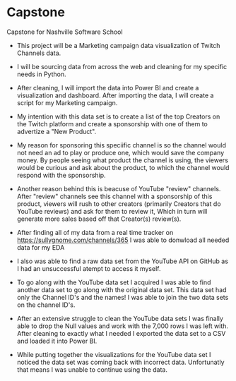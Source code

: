 # Capstone
Capstone for Nashville Software School

- This project will be a Marketing campaign data visualization of Twitch Channels data.
- I will be sourcing data from across the web and cleaning for my specific needs in Python.
- After cleaning, I will import the data into Power BI and create a visualization and dashboard. After importing the data, I will create a script for my Marketing campaign.
- My intention with this data set is to create a list of the top Creators on the Twitch platform and create a sponsorship with one of them to advertize a "New Product". 
- My reason for sponsoring this speciific channel is so the channel would not need an ad to play or produce one, which would save the company money. By people seeing what product the channel is using, the viewers would be curious and ask about the product, to which the channel would respond with the sponsorship.
- Another reason behind this is beacuse of YouTube "review" channels. After "review" channels see this channel with a sponsorship of this product, viewers will rush to other creators (primarily Creators that do YouTube reviews) and ask for them to review it, Which in turn will generate more sales based off that Creator(s) review(s). 


- After finding all of my data from a real time tracker on https://sullygnome.com/channels/365 I was able to donwload all needed data for my EDA

- I also was able to find a raw data set from the YouTube API on GitHub as I had an unsuccessful atempt to access it myself. 
- To go along with the YouTube data set I acquired I was able to find another data set to go along with the original data set. This data set had only the Channel ID's and the names! I was able to join the two data sets on the channel ID's.

- After an extensive struggle to clean the YouTube data sets I was finally able to drop the Null values and work with the 7,000 rows I was left with. After cleaning to exactly what I needed I exported the data set to a CSV and loaded it into Power BI. 
- While putting together the visualizations for the YouTube data set I noticed the data set was coming back with incorrect data. Unfortunatly that means I was unable to continue using the data.  
